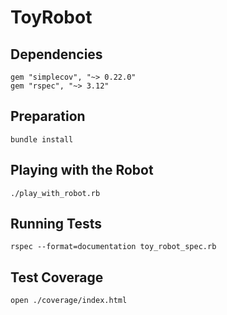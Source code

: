 
# ToyRobot


## Dependencies

```
gem "simplecov", "~> 0.22.0"
gem "rspec", "~> 3.12"
```

## Preparation

```shell
bundle install
```

## Playing with the Robot

```shell
./play_with_robot.rb
```

## Running Tests

```shell
rspec --format=documentation toy_robot_spec.rb
```

## Test Coverage

```shell
open ./coverage/index.html
```
